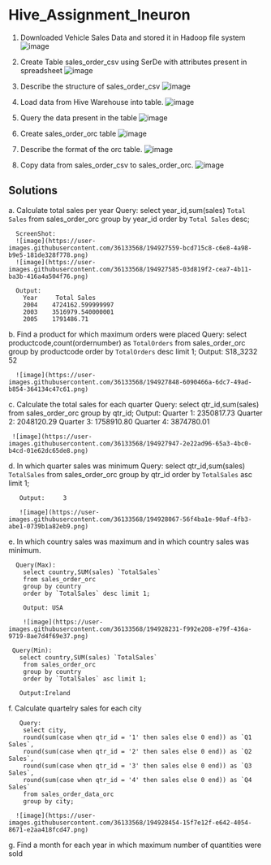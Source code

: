 # Hive_Assignment_Ineuron
1. Downloaded Vehicle Sales Data and stored it in Hadoop file system
    ![image](https://user-images.githubusercontent.com/36133568/194927084-2e57b1d8-3dda-4f7c-86b4-675c32a740c4.png)
2. Create Table sales_order_csv  using SerDe with attributes present in spreadsheet
   ![image](https://user-images.githubusercontent.com/36133568/194927117-8a4722f4-b879-4a3f-a7bd-dfb98bafda63.png)
3. Describe the structure of sales_order_csv
   ![image](https://user-images.githubusercontent.com/36133568/194927147-861cdeaf-baa6-4c1f-ac3b-53f6d190ee23.png)
4. Load data from Hive Warehouse into table.
   ![image](https://user-images.githubusercontent.com/36133568/194927195-01994178-3b4b-49fb-9c3b-8cecc0c4a47d.png)
5. Query the data present in the table
   ![image](https://user-images.githubusercontent.com/36133568/194927243-26c0feb0-c7d7-40f9-9dc0-5c2c1f7816a2.png)
6. Create sales_order_orc table
   ![image](https://user-images.githubusercontent.com/36133568/194927319-c6943a8f-c5b8-42d5-b623-6788ab6459cd.png)

7. Describe the format of the orc table.
    ![image](https://user-images.githubusercontent.com/36133568/194927393-c0adedf9-0d82-41a8-a23c-650b1a19870e.png)
8. Copy data from sales_order_csv to sales_order_orc.
   ![image](https://user-images.githubusercontent.com/36133568/194927427-35a1ae32-59a1-4753-820a-fb92b6f03a6a.png)

## Solutions
   a.	Calculate total sales per year
      Query:   select year_id,sum(sales) `Total Sales` from sales_order_orc  group by year_id 
                order by `Total Sales` desc;

      ScreenShot:
      ![image](https://user-images.githubusercontent.com/36133568/194927559-bcd715c8-c6e8-4a98-b9e5-181de328f778.png)
      ![image](https://user-images.githubusercontent.com/36133568/194927585-03d819f2-cea7-4b11-ba3b-416a4a504f76.png)
      
      Output:
        Year     Total Sales
        2004    4724162.599999997
        2003    3516979.540000001
        2005    1791486.71
  b.	Find a product for which maximum orders were placed
      Query: select productcode,count(ordernumber) as `TotalOrders` 
             from sales_order_orc 
             group by productcode
             order by `TotalOrders` desc limit 1;
      Output:
       S18_3232        52
       
      ![image](https://user-images.githubusercontent.com/36133568/194927848-6090466a-6dc7-49ad-b854-364134c47c61.png)

  c.	Calculate the total sales for each quarter
      Query: select qtr_id,sum(sales) from sales_order_orc
              group by qtr_id;
      Output: Quarter 1: 2350817.73
                Quarter 2: 2048120.29
                Quarter 3: 1758910.80
                Quarter 4: 3874780.01

     ![image](https://user-images.githubusercontent.com/36133568/194927947-2e22ad96-65a3-4bc0-b4cd-01e62dc65de8.png)
  d.	In which quarter sales was minimum
      Query: 
       select qtr_id,sum(sales) `TotalSales` from sales_order_orc
       group by qtr_id
       order by `TotalSales` asc limit 1;
       
       Output:     3
       
       ![image](https://user-images.githubusercontent.com/36133568/194928067-56f4ba1e-90af-4fb3-abe1-0739b1a82eb9.png)
       
       
  e.	In which country sales was maximum and in which country sales was minimum.
  
      Query(Max): 
        select country,SUM(sales) `TotalSales`
        from sales_order_orc
        group by country
        order by `TotalSales` desc limit 1;
        
        Output: USA
        
        ![image](https://user-images.githubusercontent.com/36133568/194928231-f992e208-e79f-436a-9719-8ae7d4f69e37.png)
      
     Query(Min):
       select country,SUM(sales) `TotalSales`
        from sales_order_orc
        group by country
        order by `TotalSales` asc limit 1;
        
       Output:Ireland
       
   f.	Calculate quartelry sales for each city
   
       Query:
        select city,
        round(sum(case when qtr_id = '1' then sales else 0 end)) as `Q1 Sales`,
        round(sum(case when qtr_id = '2' then sales else 0 end)) as `Q2 Sales`,
        round(sum(case when qtr_id = '3' then sales else 0 end)) as `Q3 Sales`,
        round(sum(case when qtr_id = '4' then sales else 0 end)) as `Q4 Sales`
        from sales_order_data_orc
        group by city;
        
      ![image](https://user-images.githubusercontent.com/36133568/194928454-15f7e12f-e642-4054-8671-e2aa418fcd47.png)


   g.	Find a month for each year in which maximum number of quantities were sold
    

        


       
       




      
